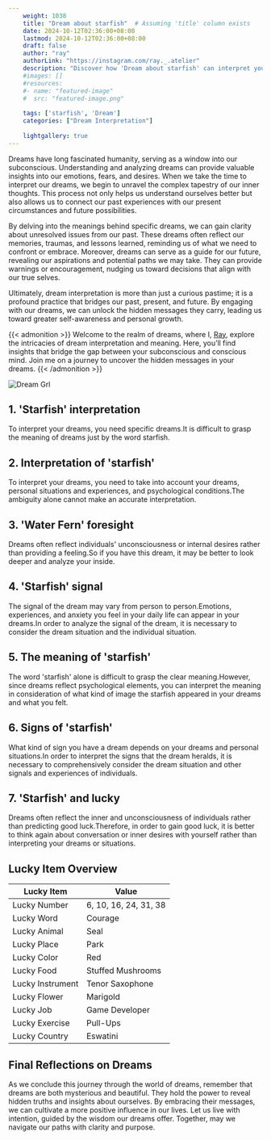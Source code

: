 ```yaml
---
    weight: 1038
    title: "Dream about starfish"  # Assuming 'title' column exists
    date: 2024-10-12T02:36:00+08:00
    lastmod: 2024-10-12T02:36:00+08:00
    draft: false
    author: "ray"
    authorLink: "https://instagram.com/ray._.atelier"
    description: "Discover how 'Dream about starfish' can interpret your future and uncover its significant meanings in your life."
    #images: []
    #resources:
    #- name: "featured-image"
    #  src: "featured-image.png"
    
    tags: ['starfish', 'Dream']
    categories: ["Dream Interpretation"]
    
    lightgallery: true
---
```

    
Dreams have long fascinated humanity, serving as a window into our subconscious. Understanding and analyzing dreams can provide valuable insights into our emotions, fears, and desires. When we take the time to interpret our dreams, we begin to unravel the complex tapestry of our inner thoughts. This process not only helps us understand ourselves better but also allows us to connect our past experiences with our present circumstances and future possibilities.

By delving into the meanings behind specific dreams, we can gain clarity about unresolved issues from our past. These dreams often reflect our memories, traumas, and lessons learned, reminding us of what we need to confront or embrace. Moreover, dreams can serve as a guide for our future, revealing our aspirations and potential paths we may take. They can provide warnings or encouragement, nudging us toward decisions that align with our true selves.

Ultimately, dream interpretation is more than just a curious pastime; it is a profound practice that bridges our past, present, and future. By engaging with our dreams, we can unlock the hidden messages they carry, leading us toward greater self-awareness and personal growth.

{{< admonition >}}
Welcome to the realm of dreams, where I, [Ray](https://instagram.com/ray._.atelier), explore the intricacies of dream interpretation and meaning. Here, you’ll find insights that bridge the gap between your subconscious and conscious mind. Join me on a journey to uncover the hidden messages in your dreams.
{{< /admonition >}}

![Dream Grl](https://cdn.pixabay.com/photo/2017/11/02/03/35/gothic-2910057_1280.jpg "Dream Grl")

## 1. 'Starfish' interpretation
To interpret your dreams, you need specific dreams.It is difficult to grasp the meaning of dreams just by the word starfish.

## 2. Interpretation of 'starfish'
To interpret your dreams, you need to take into account your dreams, personal situations and experiences, and psychological conditions.The ambiguity alone cannot make an accurate interpretation.

## 3. 'Water Fern' foresight
Dreams often reflect individuals' unconsciousness or internal desires rather than providing a feeling.So if you have this dream, it may be better to look deeper and analyze your inside.

## 4. 'Starfish' signal
The signal of the dream may vary from person to person.Emotions, experiences, and anxiety you feel in your daily life can appear in your dreams.In order to analyze the signal of the dream, it is necessary to consider the dream situation and the individual situation.

## 5. The meaning of 'starfish'
The word 'starfish' alone is difficult to grasp the clear meaning.However, since dreams reflect psychological elements, you can interpret the meaning in consideration of what kind of image the starfish appeared in your dreams and what you felt.

## 6. Signs of 'starfish'
What kind of sign you have a dream depends on your dreams and personal situations.In order to interpret the signs that the dream heralds, it is necessary to comprehensively consider the dream situation and other signals and experiences of individuals.

## 7. 'Starfish' and lucky
Dreams often reflect the inner and unconsciousness of individuals rather than predicting good luck.Therefore, in order to gain good luck, it is better to think again about conversation or inner desires with yourself rather than interpreting your dreams or situations.

## Lucky Item Overview
| Lucky Item          | Value              |
|---------------|--------------------|
| Lucky Number        | 6, 10, 16, 24, 31, 38  |
| Lucky Word          | Courage |
| Lucky Animal        | Seal |
| Lucky Place         | Park     |
| Lucky Color         | Red     |
| Lucky Food          | Stuffed Mushrooms      |
| Lucky Instrument    | Tenor Saxophone |
| Lucky Flower        | Marigold    |
| Lucky Job           | Game Developer       |
| Lucky Exercise      | Pull-Ups  |
| Lucky Country       | Eswatini    |


##  Final Reflections on Dreams

As we conclude this journey through the world of dreams, remember that dreams are both mysterious and beautiful. They hold the power to reveal hidden truths and insights about ourselves. By embracing their messages, we can cultivate a more positive influence in our lives. Let us live with intention, guided by the wisdom our dreams offer. Together, may we navigate our paths with clarity and purpose.
